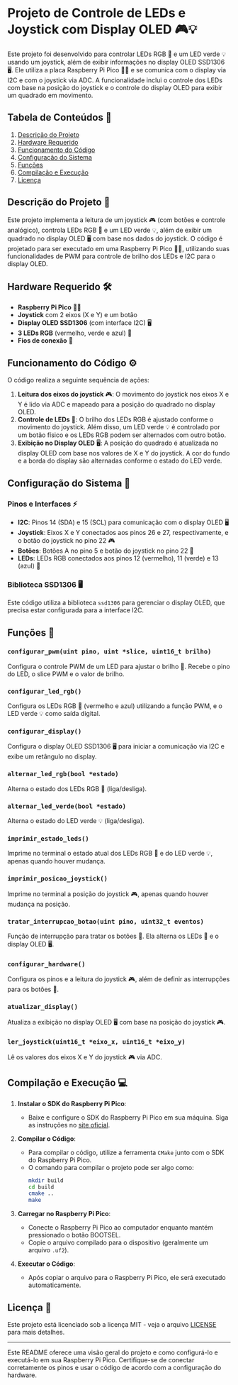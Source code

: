 # Projeto de Controle de LEDs e Joystick com Display OLED 🎮💡

Este projeto foi desenvolvido para controlar LEDs RGB 🌈 e um LED verde 💡 usando um joystick, além de exibir informações no display OLED SSD1306 🖥️. Ele utiliza a placa Raspberry Pi Pico 🧑‍💻 e se comunica com o display via I2C e com o joystick via ADC. A funcionalidade inclui o controle dos LEDs com base na posição do joystick e o controle do display OLED para exibir um quadrado em movimento.

## Tabela de Conteúdos 📑
1. [Descrição do Projeto](#descrição-do-projeto)
2. [Hardware Requerido](#hardware-requerido)
3. [Funcionamento do Código](#funcionamento-do-código)
4. [Configuração do Sistema](#configuração-do-sistema)
5. [Funções](#funções)
6. [Compilação e Execução](#compilação-e-execução)
7. [Licença](#licença)

## Descrição do Projeto 📝
Este projeto implementa a leitura de um joystick 🎮 (com botões e controle analógico), controla LEDs RGB 🌈 e um LED verde 💡, além de exibir um quadrado no display OLED 🖥️ com base nos dados do joystick. O código é projetado para ser executado em uma Raspberry Pi Pico 🧑‍💻, utilizando suas funcionalidades de PWM para controle de brilho dos LEDs e I2C para o display OLED.

## Hardware Requerido 🛠️
- **Raspberry Pi Pico** 🧑‍💻
- **Joystick** com 2 eixos (X e Y) e um botão
- **Display OLED SSD1306** (com interface I2C) 🖥️
- **3 LEDs RGB** (vermelho, verde e azul) 🌈
- **Fios de conexão** 🔌

## Funcionamento do Código ⚙️
O código realiza a seguinte sequência de ações:
1. **Leitura dos eixos do joystick** 🎮: O movimento do joystick nos eixos X e Y é lido via ADC e mapeado para a posição do quadrado no display OLED.
2. **Controle de LEDs** 🌈: O brilho dos LEDs RGB é ajustado conforme o movimento do joystick. Além disso, um LED verde 💡 é controlado por um botão físico e os LEDs RGB podem ser alternados com outro botão.
3. **Exibição no Display OLED** 🖥️: A posição do quadrado é atualizada no display OLED com base nos valores de X e Y do joystick. A cor do fundo e a borda do display são alternadas conforme o estado do LED verde.

## Configuração do Sistema 🔧
### Pinos e Interfaces ⚡
- **I2C**: Pinos 14 (SDA) e 15 (SCL) para comunicação com o display OLED 🖥️
- **Joystick**: Eixos X e Y conectados aos pinos 26 e 27, respectivamente, e o botão do joystick no pino 22 🎮
- **Botões**: Botões A no pino 5 e botão do joystick no pino 22 🔘
- **LEDs**: LEDs RGB conectados aos pinos 12 (vermelho), 11 (verde) e 13 (azul) 🌈

### Biblioteca SSD1306 🖥️
Este código utiliza a biblioteca `ssd1306` para gerenciar o display OLED, que precisa estar configurada para a interface I2C.

## Funções 🔧
### `configurar_pwm(uint pino, uint *slice, uint16_t brilho)`
Configura o controle PWM de um LED para ajustar o brilho 🌈. Recebe o pino do LED, o slice PWM e o valor de brilho.

### `configurar_led_rgb()`
Configura os LEDs RGB 🌈 (vermelho e azul) utilizando a função PWM, e o LED verde 💡 como saída digital.

### `configurar_display()`
Configura o display OLED SSD1306 🖥️ para iniciar a comunicação via I2C e exibe um retângulo no display.

### `alternar_led_rgb(bool *estado)`
Alterna o estado dos LEDs RGB 🌈 (liga/desliga).

### `alternar_led_verde(bool *estado)`
Alterna o estado do LED verde 💡 (liga/desliga).

### `imprimir_estado_leds()`
Imprime no terminal o estado atual dos LEDs RGB 🌈 e do LED verde 💡, apenas quando houver mudança.

### `imprimir_posicao_joystick()`
Imprime no terminal a posição do joystick 🎮, apenas quando houver mudança na posição.

### `tratar_interrupcao_botao(uint pino, uint32_t eventos)`
Função de interrupção para tratar os botões 🔘. Ela alterna os LEDs 🌈 e o display OLED 🖥️.

### `configurar_hardware()`
Configura os pinos e a leitura do joystick 🎮, além de definir as interrupções para os botões 🔘.

### `atualizar_display()`
Atualiza a exibição no display OLED 🖥️ com base na posição do joystick 🎮.

### `ler_joystick(uint16_t *eixo_x, uint16_t *eixo_y)`
Lê os valores dos eixos X e Y do joystick 🎮 via ADC.

## Compilação e Execução 💻
1. **Instalar o SDK do Raspberry Pi Pico**:
   - Baixe e configure o SDK do Raspberry Pi Pico em sua máquina. Siga as instruções no [site oficial](https://www.raspberrypi.org/documentation/pico/getting-started/).
   
2. **Compilar o Código**:
   - Para compilar o código, utilize a ferramenta `CMake` junto com o SDK do Raspberry Pi Pico.
   - O comando para compilar o projeto pode ser algo como:
     ```bash
     mkdir build
     cd build
     cmake ..
     make
     ```

3. **Carregar no Raspberry Pi Pico**:
   - Conecte o Raspberry Pi Pico ao computador enquanto mantém pressionado o botão BOOTSEL.
   - Copie o arquivo compilado para o dispositivo (geralmente um arquivo `.uf2`).

4. **Executar o Código**:
   - Após copiar o arquivo para o Raspberry Pi Pico, ele será executado automaticamente.

## Licença 📄
Este projeto está licenciado sob a licença MIT - veja o arquivo [LICENSE](LICENSE) para mais detalhes.

---

Este README oferece uma visão geral do projeto e como configurá-lo e executá-lo em sua Raspberry Pi Pico. Certifique-se de conectar corretamente os pinos e usar o código de acordo com a configuração do hardware.
